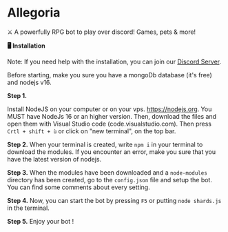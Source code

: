 # Allegoria
⚔ A powerfully RPG bot to play over discord! Games, pets &amp; more!


 
**🖥 Installation**

Note: If you need help with the installation, you can join our [Discord Server](https://discord.gg/Wkbpa4y8JW).

Before starting, make you sure you have a mongoDb database (it's free) and nodejs v16.

__Step 1.__

Install NodeJS on your computer or on your vps. https://nodejs.org. You MUST have NodeJs 16 or an higher version.
Then, download the files and open them with Visual Studio code (code.visualstudio.com). Then press `Crtl + shift + ù` or click on "new terminal", on the top bar.

__Step 2.__
When your terminal is created, write `npm i` in your terminal to download the modules. 
If you encounter an error, make you sure that you have the latest version of nodejs.

__Step 3.__
When the modules have been downloaded and a `node-modules` directory has been created, go to the `config.json` file and setup the bot.
You can find some comments about every setting.

__Step 4.__
Now, you can start the bot by pressing `F5` or putting `node shards.js` in the terminal.

__Step 5.__
Enjoy your bot !
